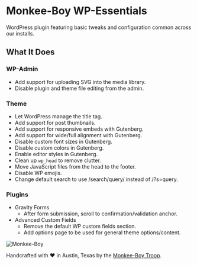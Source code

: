 # Monkee-Boy WP-Essentials

WordPress plugin featuring basic tweaks and configuration common across our installs.

## What It Does

### WP-Admin

* Add support for uploading SVG into the media library.
* Disable plugin and theme file editing from the admin.

### Theme

* Let WordPress manage the title tag.
* Add support for post thumbnails.
* Add support for responsive embeds with Gutenberg.
* Add support for wide/full alignment with Gutenberg.
* Disable custom font sizes in Gutenberg.
* Disable custom colors in Gutenberg.
* Enable editor styles in Gutenberg.
* Clean up `wp_head` to remove clutter.
* Move JavaScript files from the head to the footer.
* Disable WP emojis.
* Change default search to use /search/query/ instead of /?s=query.

### Plugins

* Gravity Forms
  * After form submission, scroll to confirmation/validation anchor.
* Advanced Custom Fields
  * Remove the default WP custom fields section.
  * Add options page to be used for general theme options/content.


![Monkee-Boy](http://assets.monkee-boy.com/mboy-logo-tagline.jpg)

Handcrafted with ♥ in Austin, Texas by the [Monkee-Boy Troop](https://www.monkee-boy.com/who/the-troop/).
